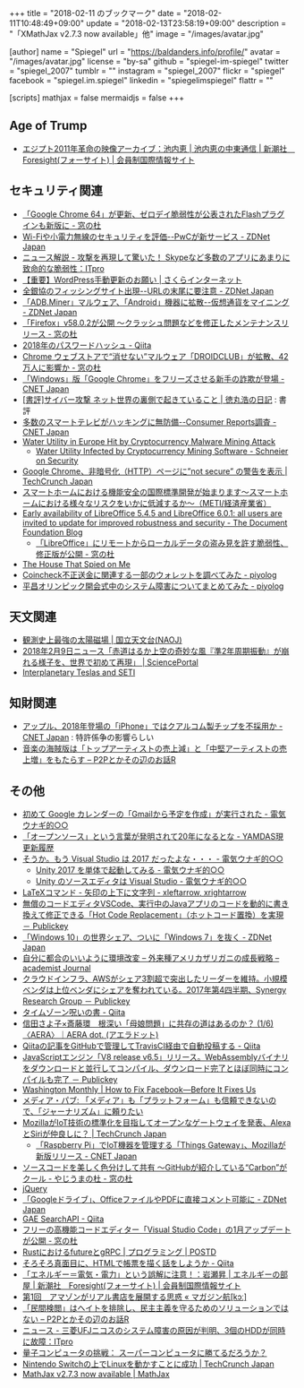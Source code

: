 +++
title = "2018-02-11 のブックマーク"
date = "2018-02-11T10:48:49+09:00"
update = "2018-02-13T23:58:19+09:00"
description = "「XMathJax v2.7.3 now available」他"
image = "/images/avatar.jpg"

[author]
name      = "Spiegel"
url       = "https://baldanders.info/profile/"
avatar    = "/images/avatar.jpg"
license   = "by-sa"
github    = "spiegel-im-spiegel"
twitter   = "spiegel_2007"
tumblr    = ""
instagram = "spiegel_2007"
flickr    = "spiegel"
facebook  = "spiegel.im.spiegel"
linkedin  = "spiegelimspiegel"
flattr    = ""

[scripts]
  mathjax = false
  mermaidjs = false
+++

## Age of Trump

- [エジプト2011年革命の映像アーカイブ：池内恵 | 池内恵の中東通信 | 新潮社　Foresight(フォーサイト) | 会員制国際情報サイト](http://www.fsight.jp/articles/-/43309)

## セキュリティ関連

- [「Google Chrome 64」が更新、ゼロデイ脆弱性が公表されたFlashプラグインも新版に - 窓の杜](https://forest.watch.impress.co.jp/docs/news/1104756.html)
- [Wi-Fiや小電力無線のセキュリティを評価--PwCが新サービス - ZDNet Japan](https://japan.zdnet.com/article/35114265/)
- [ニュース解説 - 攻撃を再現して驚いた！ Skypeなど多数のアプリにあまりに致命的な脆弱性：ITpro](http://itpro.nikkeibp.co.jp/atcl/column/14/346926/020501301/?rt=nocnt)
- [【重要】WordPress手動更新のお願い | さくらインターネット](https://www.sakura.ad.jp/news/sakurainfo/newsentry.php?id=1867)
- [全銀協のフィッシングサイト出現--URLの末尾に要注意 - ZDNet Japan](https://japan.zdnet.com/article/35114396/)
- [「ADB.Miner」マルウェア、「Android」機器に拡散--仮想通貨をマイニング - ZDNet Japan](https://japan.zdnet.com/article/35114348/)
- [「Firefox」v58.0.2が公開 ～クラッシュ問題などを修正したメンテナンスリリース - 窓の杜](https://forest.watch.impress.co.jp/docs/news/1105472.html)
- [2018年のパスワードハッシュ - Qiita](https://qiita.com/rana_kualu/items/3ef57485be1103362f56)
- [Chrome ウェブストアで“消せない”マルウェア「DROIDCLUB」が拡散、42万人に影響か - 窓の杜](https://forest.watch.impress.co.jp/docs/news/1105504.html)
- [「Windows」版「Google Chrome」をフリーズさせる新手の詐欺が登場 - CNET Japan](https://japan.cnet.com/article/35114409/)
- [[書評]サイバー攻撃 ネット世界の裏側で起きていること | 徳丸浩の日記](https://blog.tokumaru.org/2018/01/blog-post.html) : 書評
- [多数のスマートテレビがハッキングに無防備--Consumer Reports調査 - CNET Japan](https://japan.cnet.com/article/35114419/)
- [Water Utility in Europe Hit by Cryptocurrency Malware Mining Attack](http://www.eweek.com/security/water-utility-in-europe-hit-by-cryptocurrency-malware-mining-attack)
    - [Water Utility Infected by Cryptocurrency Mining Software - Schneier on Security](https://www.schneier.com/blog/archives/2018/02/water_utility_i.html)
- [Google Chrome、非暗号化（HTTP）ページに”not secure” の警告を表示  |  TechCrunch Japan](https://techcrunch.com/2018/02/08/chrome-will-soon-mark-all-unencrypted-pages-as-not-secure/)
- [スマートホームにおける機能安全の国際標準開発が始まります～スマートホームにおける様々なリスクをいかに低減するか～（METI/経済産業省）](http://www.meti.go.jp/press/2017/01/20180122001/20180122001.html)
- [Early availability of LibreOffice 5.4.5 and LibreOffice 6.0.1: all users are invited to update for improved robustness and security - The Document Foundation Blog](https://blog.documentfoundation.org/blog/2018/02/09/early-availability-libreoffice-5-4-5-libreoffice-6-0-1/)
    - [「LibreOffice」にリモートからローカルデータの盗み見を許す脆弱性、修正版が公開 - 窓の杜](https://forest.watch.impress.co.jp/docs/news/1106050.html)
- [The House That Spied on Me](https://gizmodo.com/the-house-that-spied-on-me-1822429852)
- [Coincheck不正送金に関連する一部のウォレットを調べてみた - piyolog](http://d.hatena.ne.jp/Kango/20180209/1518212500)
- [平昌オリンピック開会式中のシステム障害についてまとめてみた - piyolog](http://d.hatena.ne.jp/Kango/20180210/1518296898)

## 天文関連

- [観測史上最強の太陽磁場 | 国立天文台(NAOJ)](https://www.nao.ac.jp/news/science/2018/20180206-hinode.html)
- [2018年2月9日ニュース「赤道はるか上空の奇妙な風『準2年周期振動』が崩れる様子を、世界で初めて再現」 | SciencePortal](http://scienceportal.jst.go.jp/news/newsflash_review/newsflash/2018/02/20180209_01.html)
- [Interplanetary Teslas and SETI](http://seti.berkeley.edu:8000/tesla/)

## 知財関連

- [アップル、2018年登場の「iPhone」ではクアルコム製チップを不採用か - CNET Japan](https://japan.cnet.com/article/35114286/) : 特許係争の影響らしい
- [音楽の海賊版は「トップアーティストの売上減」と「中堅アーティストの売上増」をもたらす – P2Pとかその辺のお話R](http://p2ptk.org/copyright/749)

## その他

- [初めて Google カレンダーの「Gmailから予定を作成」が実行された - 電気ウナギ的○○](http://blog.netandfield.com/shar/2018/02/-google-gmail.html)
- [「オープンソース」という言葉が発明されて20年になるとな - YAMDAS現更新履歴](http://d.hatena.ne.jp/yomoyomo/20180205/opensource)
- [そうか。もう Visual Studio は 2017 だったよな・・・ - 電気ウナギ的○○](http://blog.netandfield.com/shar/2018/02/-visual-studio-2017.html)
    - [Unity 2017 を単体で起動してみる - 電気ウナギ的○○](http://blog.netandfield.com/shar/2018/02/unity-2017.html)
    - [Unity のソースエディタは Visual Studio - 電気ウナギ的○○](http://blog.netandfield.com/shar/2018/02/unity-visual-studio.html)
- [LaTeXコマンド - 矢印の上下に文字列 - xleftarrow, xrightarrow](https://medemanabu.net/latex/xleftarrow-xrightarrow/)
- [無償のコードエディタVSCode、実行中のJavaアプリのコードを動的に書き換えて修正できる「Hot Code Replacement」（ホットコード置換）を実現 － Publickey](http://www.publickey1.jp/blog/18/vscodejavahot_code_replacement.html)
- [「Windows 10」の世界シェア、ついに「Windows 7」を抜く - ZDNet Japan](https://japan.zdnet.com/article/35114190/)
- [自分に都合のいいように環境改変 – 外来種アメリカザリガニの成長戦略 – academist Journal](https://academist-cf.com/journal/?p=6935)
- [クラウドインフラ、AWSがシェア3割超で突出したリーダーを維持。小規模ベンダは上位ベンダにシェアを奪われている。2017年第4四半期、Synergy Research Group － Publickey](http://www.publickey1.jp/blog/18/aws320174synergy_research_group.html)
- [タイムゾーン呪いの書 - Qiita](https://qiita.com/dmikurube/items/15899ec9de643e91497c)
- [信田さよ子×斎藤環　根深い「母娘問題」に共存の道はあるのか？ (1/6) 〈AERA〉｜AERA dot. (アエラドット)](https://dot.asahi.com/aera/2018020200049.html)
- [Qiitaの記事をGitHubで管理してTravisCI経由で自動投稿する - Qiita](https://qiita.com/rednes/items/2d76435434ac632fc6d4)
- [JavaScriptエンジン「V8 release v6.5」リリース。WebAssemblyバイナリをダウンロードと並行してコンパイル、ダウンロード完了とほぼ同時にコンパイルも完了 － Publickey](http://www.publickey1.jp/blog/18/javascriptv8_release_v65webassembly.html)
- [Washington Monthly |  How to Fix Facebook—Before It Fixes Us](https://washingtonmonthly.com/magazine/january-february-march-2018/how-to-fix-facebook-before-it-fixes-us/)
- [メディア・パブ: 「メディア」も「プラットフォーム」も信頼できないので、「ジャーナリズム」に頼りたい](http://zen.seesaa.net/article/456427314.html)
- [MozillaがIoT技術の標準化を目指してオープンなゲートウェイを発表、AlexaとSiriが仲良しに？  |  TechCrunch Japan](https://techcrunch.com/2018/02/06/mozilla-announces-an-open-framework-for-the-internet-of-things/)
    - [「Raspberry Pi」でIoT機器を管理する「Things Gateway」、Mozillaが新版リリース - CNET Japan](https://japan.cnet.com/article/35114358/)
- [ソースコードを美しく色分けして共有 ～GitHubが紹介している“Carbon”がクール - やじうまの杜 - 窓の杜](https://forest.watch.impress.co.jp/docs/serial/yajiuma/1105382.html)
- [jQuery](https://jquery.com/)
- [「Googleドライブ」、OfficeファイルやPDFに直接コメント可能に - ZDNet Japan](https://japan.zdnet.com/article/35114412/)
- [GAE SearchAPI - Qiita](https://qiita.com/takpy/items/5ee8017b88f60536d753)
- [フリーの高機能コードエディター「Visual Studio Code」の1月アップデートが公開 - 窓の杜](https://forest.watch.impress.co.jp/docs/news/1105605.html)
- [RustにおけるfutureとgRPC | プログラミング | POSTD](http://postd.cc/futuresandgrpc/)
- [そろそろ真面目に、HTMLで帳票を描く話をしようか - Qiita](https://qiita.com/cognitom/items/d39d5f19054c8c8fd592)
- [「エネルギー＝電気・電力」という誤解に注意！：岩瀬昇 | エネルギーの部屋 | 新潮社　Foresight(フォーサイト) | 会員制国際情報サイト](http://www.fsight.jp/articles/-/43314)
- [第1回　アマゾンがリアル書店を展開する思惑 «  マガジン航[kɔː]](https://magazine-k.jp/2018/02/09/us-bookstore-report-01/)
- [「民間検閲」はヘイトを排除し、民主主義を守るためのソリューションではない – P2Pとかその辺のお話R](http://p2ptk.org/freedom-of-speech/760)
- [ニュース - 三菱UFJニコスのシステム障害の原因が判明、3個のHDDが同時に故障：ITpro](http://itpro.nikkeibp.co.jp/atcl/news/17/020803126/?rt=nocnt)
- [量子コンピュータの挑戦： スーパーコンピュータに勝てるだろうか？](http://www.qmedia.jp/quantum-beat-super-computer/)
- [Nintendo Switchの上でLinuxを動かすことに成功  |  TechCrunch Japan](https://techcrunch.com/2018/02/09/hacker-group-manages-to-run-linux-on-a-nintendo-switch/)
- [MathJax v2.7.3 now available | MathJax](https://www.mathjax.org/mathjax-v2-7-3-now-available/)
